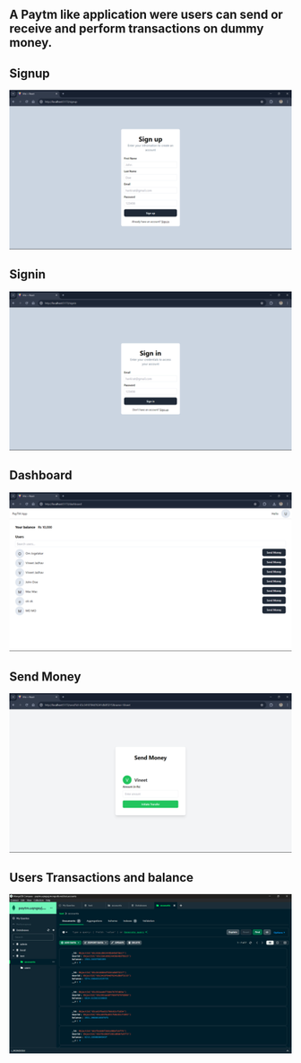 ## A Paytm like application were users can send or receive and perform transactions on dummy money.

## Signup

![Signup Page](/frontend/images/Signup.png)

## Signin

![Signin Page](</frontend/images/Screenshot%20(116).png>)

## Dashboard

![Signup Page](</frontend/images/Screenshot%20(114).png>)

## Send Money

![SendMoney Page](</frontend/images/Screenshot%20(117).png>)

## Users Transactions and balance

![Users](</frontend/images/Screenshot%20(112).png>)
